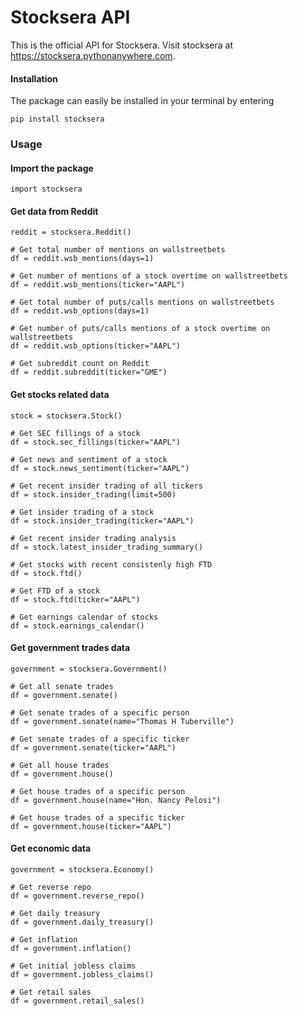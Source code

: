 # Stocksera API

This is the official API for Stocksera. Visit stocksera at https://stocksera.pythonanywhere.com.

#### Installation
The package can easily be installed in your terminal by entering
```
pip install stocksera
```

### Usage


#### Import the package
```
import stocksera
```

#### Get data from Reddit
```
reddit = stocksera.Reddit()

# Get total number of mentions on wallstreetbets
df = reddit.wsb_mentions(days=1)

# Get number of mentions of a stock overtime on wallstreetbets
df = reddit.wsb_mentions(ticker="AAPL")

# Get total number of puts/calls mentions on wallstreetbets
df = reddit.wsb_options(days=1)

# Get number of puts/calls mentions of a stock overtime on wallstreetbets
df = reddit.wsb_options(ticker="AAPL")

# Get subreddit count on Reddit
df = reddit.subreddit(ticker="GME")
```

#### Get stocks related data
```
stock = stocksera.Stock()

# Get SEC fillings of a stock
df = stock.sec_fillings(ticker="AAPL")

# Get news and sentiment of a stock
df = stock.news_sentiment(ticker="AAPL")

# Get recent insider trading of all tickers
df = stock.insider_trading(limit=500)

# Get insider trading of a stock
df = stock.insider_trading(ticker="AAPL")

# Get recent insider trading analysis
df = stock.latest_insider_trading_summary()

# Get stocks with recent consistenly high FTD
df = stock.ftd()

# Get FTD of a stock
df = stock.ftd(ticker="AAPL")

# Get earnings calendar of stocks
df = stock.earnings_calendar()
```

#### Get government trades data
```
government = stocksera.Government()

# Get all senate trades
df = government.senate()

# Get senate trades of a specific person
df = government.senate(name="Thomas H Tuberville")

# Get senate trades of a specific ticker
df = government.senate(ticker="AAPL")

# Get all house trades
df = government.house()

# Get house trades of a specific person
df = government.house(name="Hon. Nancy Pelosi")

# Get house trades of a specific ticker
df = government.house(ticker="AAPL")
```

#### Get economic data
```
government = stocksera.Economy()

# Get reverse repo
df = government.reverse_repo()

# Get daily treasury
df = government.daily_treasury()

# Get inflation
df = government.inflation()

# Get initial jobless claims
df = government.jobless_claims()

# Get retail sales
df = government.retail_sales()
```